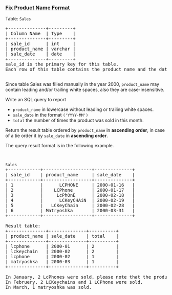 ### [Fix Product Name Format](https://leetcode.com/problems/fix-product-name-format)

<p>Table:&nbsp;<code>Sales</code></p>

<pre>
+--------------+---------+
| Column Name  | Type    |
+--------------+---------+
| sale_id      | int     |
| product_name | varchar |
| sale_date    | date    |
+--------------+---------+
sale_id is the primary key for this table.
Each row of this table contains the product name and the date it was sold.

</pre>

<p>Since table Sales was filled manually in the year 2000,&nbsp;<code data-stringify-type="code">product_name</code>&nbsp;may contain leading and/or trailing white spaces, also they are case-insensitive.</p>

<p>Write an SQL query to report</p>

<ul data-indent="0" data-stringify-type="unordered-list">
	<li><code data-stringify-type="code">product_name</code>&nbsp;in lowercase without leading or trailing white spaces.</li>
	<li><code data-stringify-type="code">sale_date</code>&nbsp;in the format&nbsp;<code data-stringify-type="code">(&#39;YYYY-MM&#39;)</code>&nbsp;</li>
	<li><code data-stringify-type="code">total</code>&nbsp;the number of times the product was sold in this month.</li>
</ul>

<p>Return the result table ordered by&nbsp;<code data-stringify-type="code">product_name</code>&nbsp;in&nbsp;<b data-stringify-type="bold">ascending order</b>, in case of a tie order it&nbsp;by&nbsp;<code data-stringify-type="code">sale_date</code>&nbsp;in&nbsp;<b data-stringify-type="bold">ascending order</b>.</p>

<p>The query result format is in the following example.</p>

<p>&nbsp;</p>

<pre>
<code>Sales</code>
+------------+------------------+--------------+
| sale_id    | product_name     | sale_date    |
+------------+------------------+--------------+
| 1          |      LCPHONE     | 2000-01-16   |
| 2    &nbsp;     |    LCPhone       | 2000-01-17   |
| 3    &nbsp;     |     LcPhOnE     &nbsp;| 2000-02-18   |
| 4 &nbsp;        |      LCKeyCHAiN  | 2000-02-19   |
| 5 &nbsp;        |   LCKeyChain     | 2000-02-28   |
| 6        &nbsp; | Matryoshka     &nbsp; | 2000-03-31   | 
+------------+------------------+--------------+

Result table:
+--------------+--------------+----------+
| product_name | sale_date    | total    |
+--------------+--------------+----------+
| lcphone   &nbsp;  | 2000-01     &nbsp;| 2       &nbsp;|
| lckeychain   | 2000-02  &nbsp;   | 2       &nbsp;| 
| lcphone      | 2000-02    &nbsp; | 1       &nbsp;| 
| matryoshka   | 2000-03 &nbsp;    | 1       &nbsp;| 
+--------------+--------------+----------+

In January, 2 LcPhones were sold, please note that the product names are not case sensitive and may contain spaces.
In Februery, 2 LCKeychains and 1 LCPhone were sold.
In March, 1 matryoshka was sold.
</pre>
